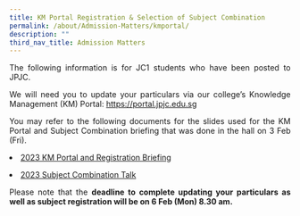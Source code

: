 ```yaml
---
title: KM Portal Registration & Selection of Subject Combination
permalink: /about/Admission-Matters/kmportal/
description: ""
third_nav_title: Admission Matters
---
```



<div align=justify>

<p>The following information is for JC1 students who have been posted to JPJC.</P>

<p>We will need you to update your particulars via our college’s Knowledge Management (KM) Portal: <a href="https://portal.jpjc.edu.sg">https://portal.jpjc.edu.sg</a></p>

<p>You may refer to the following documents for the slides used for the KM Portal and Subject Combination briefing that was done in the hall on 3 Feb (Fri).</p>

<p><li><a href="https://cms.isomer.gov.sg/sites/moe-jpjc/media/files/mediaDirectory/files%2FAdmission%20Matters%2FKM%20portal%20and%20registration/editMediaSettings/2a)%202023%20KM%20Portal%20and%20Registration%20Briefing.pdf">2023 KM Portal and Registration Briefing</a></li></p>

<p><li><a href="https://cms.isomer.gov.sg/sites/moe-jpjc/media/files/mediaDirectory/files%2FAdmission%20Matters%2FKM%20portal%20and%20registration/editMediaSettings/2b)%202023%20Subject%20Combination%20Talk.pdf">2023 Subject Combination Talk</a></li></p>

<p>Please note that the <b>deadline to complete updating your particulars as well as subject registration will be on 6 Feb (Mon) 8.30 am.</b></p>
</div>